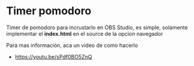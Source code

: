 # Timer pomodoro

Timer de pomodoro para incrustarlo en OBS Studio, es simple, solamente implementar el __index.html__ en el source de la opcion navegador

Para mas información, aca un video de como hacerlo

* https://youtu.be/sPdf0BO5ZnQ